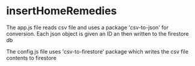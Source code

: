 # insertHomeRemedies
The app.js file reads csv file and uses a package 'csv-to-json' for conversion. Each json object is given an ID an then written to the firestore db

The config.js file uses 'csv-to-firestore' package which writes the csv file contents to firestore
